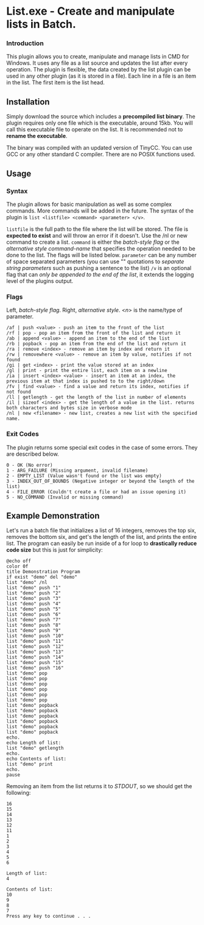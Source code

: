 # List.exe - Create and manipulate lists in Batch.
### Introduction
This plugin allows you to create, manipulate and manage lists in CMD for Windows. It uses any file as a list source and updates the list after every operation.
The plugin is flexible, the data created by the list plugin can be used in any other plugin (as it is stored in a file). Each line in a file is an item in the list.
The first item is the list head.

## Installation

Simply download the source which includes a **precompiled list binary**. The plugin requires only one file which is the executable, around 15kb. 
You will call this executable file to operate on the list. It is recommended not to **rename the executable**.

The binary was compiled with an updated version of TinyCC. You can use GCC or any other standard C compiler. There are no POSIX functions used.

## Usage
### Syntax

The plugin allows for basic manipulation as well as some complex commands. More commands will be added in the future.
The syntax of the plugin is `list <listfile> <command> <parameter> </v>`.

`listfile` is the full path to the file where the list will be stored. The file is **expected to exist** and will throw an error if it doesn't. Use the /nl or new command to create a list.
`command` is either the _batch-style flag_ or the _alternative style command-name_ that specifies the operation needed to be done to the list. The flags will be listed below.
`parameter` can be any number of space separated parameters (you can use "" quotations to _separate string parameters_ such as pushing a sentence to the list)
`/v` is an optional flag that can _only be appended to the end of the list_, it extends the logging level of the plugins output.

### Flags

Left, _batch-style flag_. Right, _alternative style_. <_n_> is the name/type of parameter.

```
/af | push <value> - push an item to the front of the list
/rf | pop - pop an item from the front of the list and return it
/ab | append <value> - append an item to the end of the list
/rb | popback - pop an item from the end of the list and return it
/ra | remove <index> - remove an item by index and return it
/rw | removewhere <value> - remove an item by value, notifies if not found
/gi | get <index> - print the value stored at an index
/gl | print - print the entire list, each item on a newline
/ia | insert <index> <value> - insert an item at an index, the previous item at that index is pushed to to the right/down
/fv | find <value> - find a value and return its index, notifies if not found
/ll | getlength - get the length of the list in number of elements
/il | sizeof <index> - get the length of a value in the list. returns both characters and bytes size in verbose mode
/nl | new <filename> - new list, creates a new list with the specified name.
```

### Exit Codes
The plugin returns some special exit codes in the case of some errors. They are described below.
```
0 - OK (No error)
1 - ARG_FAILURE (Missing argument, invalid filename)
2 - EMPTY_LIST (Value wasn't found or the list was empty)
3 - INDEX_OUT_OF_BOUNDS (Negative integer or beyond the length of the list)
4 - FILE_ERROR (Couldn't create a file or had an issue opening it)
5 - NO_COMMAND (Invalid or missing command)
```

## Example Demonstration
Let's run a batch file that initializes a list of 16 integers, removes the top six, removes the bottom six, and get's the length of the list, and prints the entire list.
The program can easily be run inside of a for loop to **drastically reduce code size** but this is just for simplicity:
	
```
@echo off
color 0f
title Demonstration Program
if exist "demo" del "demo"
list "demo" /nl
list "demo" push "1"
list "demo" push "2"
list "demo" push "3"
list "demo" push "4"
list "demo" push "5"
list "demo" push "6"
list "demo" push "7"
list "demo" push "8"
list "demo" push "9"
list "demo" push "10"
list "demo" push "11"
list "demo" push "12"
list "demo" push "13"
list "demo" push "14"
list "demo" push "15"
list "demo" push "16"
list "demo" pop
list "demo" pop
list "demo" pop
list "demo" pop
list "demo" pop
list "demo" pop
list "demo" popback
list "demo" popback
list "demo" popback
list "demo" popback
list "demo" popback
list "demo" popback
echo.
echo Length of list:
list "demo" getlength
echo.
echo Contents of list:
list "demo" print
echo.
pause
```
	
Removing an item from the list returns it to _STDOUT_, so we should get the following:

```
16
15
14
13
12
11
1
2
3
4
5
6

Length of list:
4

Contents of list:
10
9
8
7
Press any key to continue . . .
```

